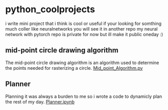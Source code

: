 # python_coolprojects
i write mini project that i think is cool or useful
if your looking for somthing much coller like neuralnetworks you will see it in another repo 
my neural network with pytorch repo is private for now but ill make it public oneday :)

## mid-point circle drawing algorithm
The mid-point circle drawing algorithm is an algorithm used to determine the points needed for rasterizing a circle. 
[Mid_point_Algorithm.py](python_coolprojects\Mid_point_Algorithm.py 'Mid_point_Algorithm.py')


## Planner
Planning it was always a burden to me so i wrote a code to dynamicly plan the rest of my day.
[Planner.ipynb](python_coolprojects\planner.ipynb 'planner.ipynb')

